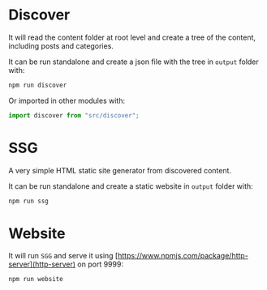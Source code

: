 # Discover

It will read the content folder at root level and create a tree of the content, including posts and categories.

It can be run standalone and create a json file with the tree in `output` folder with:
```bash
npm run discover
```

Or imported in other modules with:
```typescript
import discover from "src/discover";
```

# SSG

A very simple HTML static site generator from discovered content.

It can be run standalone and create a static website in `output` folder with:
```bash
npm run ssg
```

# Website

It will run `SGG` and serve it using [https://www.npmjs.com/package/http-server](http-server) on port 9999:

```bash
npm run website
```